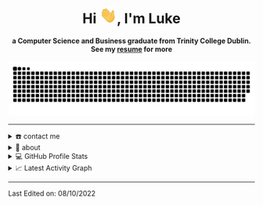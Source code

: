 <div align="center">
<h1 align="center">Hi <img width="35" src="https://github.com/1999AZZAR/1999AZZAR/blob/main/resources/img/waving.gif">, I'm Luke</h1>
<h4 align="center">a Computer Science and Business graduate from Trinity College Dublin. See my <a href="https://github.com/1999AZZAR/1999AZZAR/blob/main/assets/doc/azzar_resume.pdf" target="_blank">resume</a> for more</h4>
</div>

<div align="center">
  <a href="https://1999azzar.github.io/1999AZZAR/">
  <img  src="https://github.com/1999AZZAR/1999AZZAR/blob/main/resources/img/grid-snake.svg"
       alt="snake" /></a>
</div>

-----
<details>
  <summary>☎️ contact me</summary>
<div>
  <samp>
    <h2 align="center">you can reach me by:</h2>
    <p align="center">
      <br/>
      <a href="https://www.linkedin.com/in/luke-feely-9281a521b/" target="blank"><img align="center"
         src="https://img.shields.io/badge/linkedin-%231DA1F2.svg?style=for-the-badge&logo=linkedin&logoColor=white"
         alt="azzar" height="30"/></a>
      <a href="https://www.facebook.com/luke.feely.3/" target="blank"><img align="center"
         src="https://img.shields.io/badge/facebook-4267B2.svg?style=for-the-badge&logo=facebook&logoColor=white"
         alt="azzar" height="30"/></a>
      <a href="mailto:lfeely@tcd.ie" target="blank"><img align="center"
         src="https://img.shields.io/badge/gmail-EA4335.svg?style=for-the-badge&logo=gmail&logoColor=white"
         alt="azzar" height="30"/></a>
    </p>
  <p align="center">
      <a href="https://www.instagram.com/lukefeely/" target="blank"><img align="center"
         src="https://img.shields.io/badge/instagram-%23E4405F.svg?style=for-the-badge&logo=Instagram&logoColor=white"
         alt="azzar" height="30"/></a>
      <a href="https://wa.me/+353860307056" target="blank"><img align="center"
         src="https://img.shields.io/badge/whatsapp-4B7F1.svg?style=for-the-badge&logo=whatsapp&logoColor=white"
         alt="azzar" height="30"/></a>
      <a href="https://twitter.com/LukeFeely" target="blank"><img align="center"
         src="https://img.shields.io/badge/twitter-1DA1F2.svg?style=for-the-badge&logo=twitter&logoColor=white"
         alt="azzar" height="30"/></a>
      <br>
    </p>
  </samp>
</div>
</details>

<details>
  <summary>🧮 about</summary>
<div>
<samp>
<h2 align="center">About this Account</h2>
 <p align="center">
  <a href="github.com/LukeFeely" target="blank"><img align="center" 
     src="https://komarev.com/ghpvc/?username=LukeFeely&style=for-the-badge&label=PROFILE+VIEWS" height="25"
     alt="views count" /></a>
 
 </samp>
</div>
</details>
  
<details> 
  <summary>💻 GitHub Profile Stats</summary>
  <div>
  <samp>
    <h2 align="center"> Github stats </h2>
      <br/>
    <details open>
  <summary><h3>Languages</h3></summary>
            <p align="center">
        <a href="https://github.com/1999AZZAR/">
          <img src="https://github-readme-stats.vercel.app/api/top-langs/?username=LukeFeely&langs_count=6&theme=gruvbox&layout=compact&hide_border=true"
          alt="LukeFeely :: overall Top Langs " /></a>
      </p>
        <p align="center">
          <a href="https://github.com/LukeFeely/">
          <img width="45%" src="https://github-profile-summary-cards.vercel.app/api/cards/repos-per-language?username=LukeFeely&theme=gruvbox&layout=compact&hide_border=true"
          alt="LukeFeely :: Top Langs by repo" />
          <img width="45%" src="https://github-profile-summary-cards.vercel.app/api/cards/most-commit-language?username=LukeFeely&theme=gruvbox&layout=compact&hide_border=true"
          alt="LukeFeely :: Top Langs by commit" />
          </a>
        </p>
</details>
    <details open>
  <summary><h3>stasistic</h3></summary>
        <p align="center">
          <a href="https://github.com/LukeFeely/">
          <img width="49.5%" src="https://github-readme-stats.vercel.app/api?username=LukeFeely&show_icons=true&theme=gruvbox&hide_border=true" />
          <img width="49.5%" src="https://github-readme-streak-stats.herokuapp.com/?user=LukeFeely&theme=gruvbox&hide_border=true" />
          </a>
       </p>
     <br>
     </samp>
  </div>    
</details>

<details>
  <summary>📈 Latest Activity Graph</summary>
  <samp>
  <br/>
  <h2 align="center"> latest contribution </h2>
<a href="https://github.com/ashutosh00710/github-readme-activity-graph">
  <img alt="LukeFeely's Activity Graph" src="https://activity-graph.herokuapp.com/graph/?username=LukeFeely&bg_color=000&color=fff&line=00E676&point=fff&hide_border=true" /></a>
<br/>
  </samp>
  </details>
  


</details> 

-----

Last Edited on: 08/10/2022
